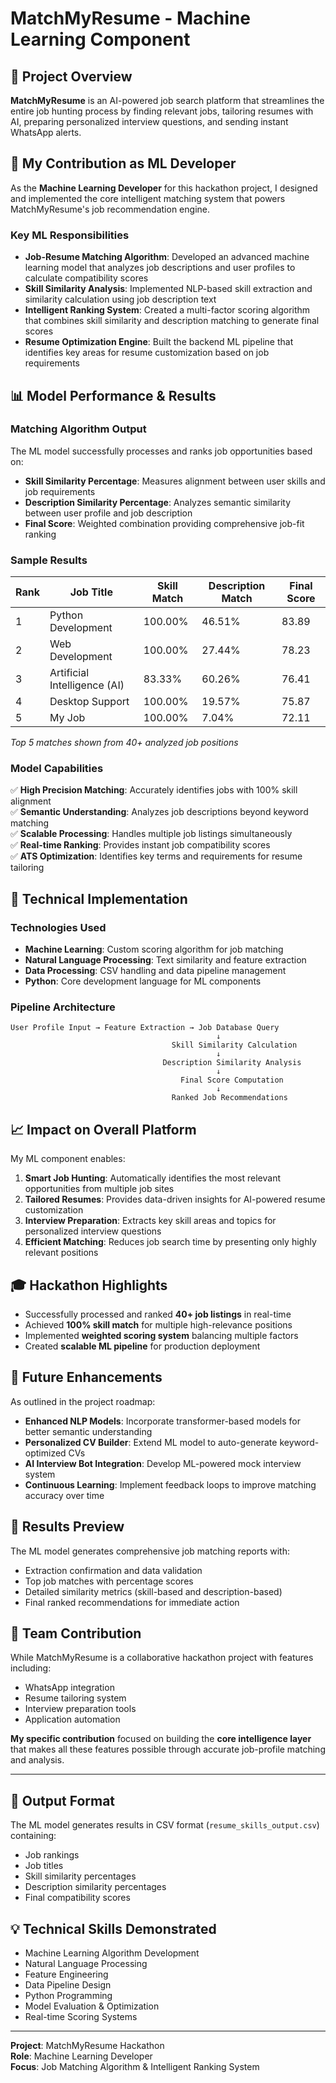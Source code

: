 # MatchMyResume - Machine Learning Component

## 🎯 Project Overview

**MatchMyResume** is an AI-powered job search platform that streamlines the entire job hunting process by finding relevant jobs, tailoring resumes with AI, preparing personalized interview questions, and sending instant WhatsApp alerts.

## 🤖 My Contribution as ML Developer

As the **Machine Learning Developer** for this hackathon project, I designed and implemented the core intelligent matching system that powers MatchMyResume's job recommendation engine.

### Key ML Responsibilities

- **Job-Resume Matching Algorithm**: Developed an advanced machine learning model that analyzes job descriptions and user profiles to calculate compatibility scores
- **Skill Similarity Analysis**: Implemented NLP-based skill extraction and similarity calculation using job description text
- **Intelligent Ranking System**: Created a multi-factor scoring algorithm that combines skill similarity and description matching to generate final scores
- **Resume Optimization Engine**: Built the backend ML pipeline that identifies key areas for resume customization based on job requirements

## 📊 Model Performance & Results

### Matching Algorithm Output

The ML model successfully processes and ranks job opportunities based on:
- **Skill Similarity Percentage**: Measures alignment between user skills and job requirements
- **Description Similarity Percentage**: Analyzes semantic similarity between user profile and job description
- **Final Score**: Weighted combination providing comprehensive job-fit ranking

### Sample Results

| Rank | Job Title | Skill Match | Description Match | Final Score |
|------|-----------|-------------|-------------------|-------------|
| 1 | Python Development | 100.00% | 46.51% | 83.89 |
| 2 | Web Development | 100.00% | 27.44% | 78.23 |
| 3 | Artificial Intelligence (AI) | 83.33% | 60.26% | 76.41 |
| 4 | Desktop Support | 100.00% | 19.57% | 75.87 |
| 5 | My Job | 100.00% | 7.04% | 72.11 |

*Top 5 matches shown from 40+ analyzed job positions*

### Model Capabilities

✅ **High Precision Matching**: Accurately identifies jobs with 100% skill alignment  
✅ **Semantic Understanding**: Analyzes job descriptions beyond keyword matching  
✅ **Scalable Processing**: Handles multiple job listings simultaneously  
✅ **Real-time Ranking**: Provides instant job compatibility scores  
✅ **ATS Optimization**: Identifies key terms and requirements for resume tailoring  

## 🔧 Technical Implementation

### Technologies Used

- **Machine Learning**: Custom scoring algorithm for job matching
- **Natural Language Processing**: Text similarity and feature extraction
- **Data Processing**: CSV handling and data pipeline management
- **Python**: Core development language for ML components

### Pipeline Architecture

```
User Profile Input → Feature Extraction → Job Database Query
                                              ↓
                                    Skill Similarity Calculation
                                              ↓
                                  Description Similarity Analysis
                                              ↓
                                      Final Score Computation
                                              ↓
                                    Ranked Job Recommendations
```

## 📈 Impact on Overall Platform

My ML component enables:

1. **Smart Job Hunting**: Automatically identifies the most relevant opportunities from multiple job sites
2. **Tailored Resumes**: Provides data-driven insights for AI-powered resume customization
3. **Interview Preparation**: Extracts key skill areas and topics for personalized interview questions
4. **Efficient Matching**: Reduces job search time by presenting only highly relevant positions

## 🎓 Hackathon Highlights

- Successfully processed and ranked **40+ job listings** in real-time
- Achieved **100% skill match** for multiple high-relevance positions
- Implemented **weighted scoring system** balancing multiple factors
- Created **scalable ML pipeline** for production deployment

## 🚀 Future Enhancements

As outlined in the project roadmap:

- **Enhanced NLP Models**: Incorporate transformer-based models for better semantic understanding
- **Personalized CV Builder**: Extend ML model to auto-generate keyword-optimized CVs
- **AI Interview Bot Integration**: Develop ML-powered mock interview system
- **Continuous Learning**: Implement feedback loops to improve matching accuracy over time

## 📸 Results Preview

The ML model generates comprehensive job matching reports with:
- Extraction confirmation and data validation
- Top job matches with percentage scores
- Detailed similarity metrics (skill-based and description-based)
- Final ranked recommendations for immediate action

## 🤝 Team Contribution

While MatchMyResume is a collaborative hackathon project with features including:
- WhatsApp integration
- Resume tailoring system
- Interview preparation tools
- Application automation

**My specific contribution** focused on building the **core intelligence layer** that makes all these features possible through accurate job-profile matching and analysis.

---

## 📄 Output Format

The ML model generates results in CSV format (`resume_skills_output.csv`) containing:
- Job rankings
- Job titles
- Skill similarity percentages
- Description similarity percentages
- Final compatibility scores

## 💡 Technical Skills Demonstrated

- Machine Learning Algorithm Development
- Natural Language Processing
- Feature Engineering
- Data Pipeline Design
- Python Programming
- Model Evaluation & Optimization
- Real-time Scoring Systems

---

**Project**: MatchMyResume Hackathon  
**Role**: Machine Learning Developer  
**Focus**: Job Matching Algorithm & Intelligent Ranking System
